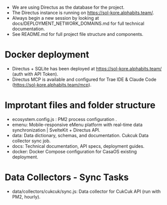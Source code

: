 - We are using Directus as the database for the project.
- The Directus instance is running on https://sol-kore.alphabits.team/.
- Always begin a new session by looking at docs/DEPLOYMENT_NETWORK_DOMAINS.md for full technical documentation.
- See README.md for full project file structure and components.

# Docker deployment
- Directus + SQLite has been deployed at https://sol-kore.alphabits.team/ (auth with API Token).
- Directus MCP is available and configured for Trae IDE & Claude Code (https://sol-kore.alphabits.team/mcp).

# Improtant files and folder structure
- ecosystem.config.js : PM2 process configuration .
- emenu: Mobile-responsive eMenu platform with real-time data synchronization | SvelteKit + Directus API.
- data: Data dictionary, schemas, and documentation. Cukcuk Data collector sync job.
- docs: Technical documentation, API specs, deployment guides.
- docker: Docker Compose configuration for CasaOS existing deployment.

# Data Collectors - Sync Tasks
- data/collectors/cukcuk/sync.js: Data collector for CukCuk API (run with PM2, hourly).
